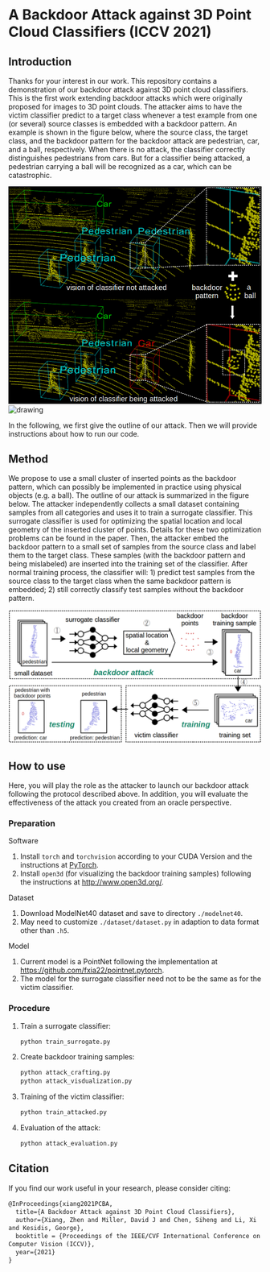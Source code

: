 # A Backdoor Attack against 3D Point Cloud Classifiers (ICCV 2021)

## Introduction
Thanks for your interest in our work. This repository contains a demonstration of our backdoor attack against 3D point cloud classifiers.
This is the first work extending backdoor attacks which were originally proposed for images to 3D point clouds.
The attacker aims to have the victim classifier predict to a target class whenever a test example from one (or several) source classes is embedded with a backdoor pattern.
An example is shown in the figure below, where the source class, the target class, and the backdoor pattern for the backdoor attack are pedestrian, car, and a ball, respectively.
When there is no attack, the classifier correctly distinguishes pedestrians from cars. But for a classifier being attacked, a pedestrian carrying a ball will be recognized as a car, which can be catastrophic.

![](https://github.com/zhenxianglance/PCBA/blob/main/figure1.png)<img src="drawing.jpg" alt="drawing" style="width:200px;"/>

In the following, we first give the outline of our attack. Then we will provide instructions about how to run our code.

## Method

We propose to use a small cluster of inserted points as the backdoor pattern, which can possibly be implemented in practice using physical objects (e.g. a ball).
The outline of our attack is summarized in the figure below. The attacker independently collects a small dataset containing samples from all categories and uses it to train a surrogate classifier.
This surrogate classifier is used for optimizing the spatial location and local geometry of the inserted cluster of points. Details for these two optimization problems can be found in the paper.
Then, the attacker embed the backdoor pattern to a small set of samples from the source class and label them to the target class.
These samples (with the backdoor pattern and being mislabeled) are inserted into the training set of the classifier.
After normal training process, the classifier will: 1) predict test samples from the source class to the target class when the same backdoor pattern is embedded; 2) still correctly classify test samples without the backdoor pattern.

![](https://github.com/zhenxianglance/PCBA/blob/main/figure2.png)

## How to use

Here, you will play the role as the attacker to launch our backdoor attack following the protocol described above. 
In addition, you will evaluate the effectiveness of the attack you created from an oracle perspective.

### Preparation

Software
1. Install `torch` and `torchvision` according to your CUDA Version and the instructions at [PyTorch](https://pytorch.org/).
2. Install `open3d` (for visualizing the backdoor training samples) following the instructions at http://www.open3d.org/.

Dataset
1. Download ModelNet40 dataset and save to directory `./modelnet40`.
2. May need to customize `./dataset/dataset.py` in adaption to data format other than `.h5`.

Model
1. Current model is a PointNet following the implementation at https://github.com/fxia22/pointnet.pytorch.
2. The model for the surrogate classifier need not to be the same as for the victim classifier.

### Procedure
1. Train a surrogate classifier:
    ```python
    python train_surrogate.py
    ```

2. Create backdoor training samples:
    ```python
    python attack_crafting.py
    python attack_visdualization.py
    ```

3. Training of the victim classifier:
    ```python
    python train_attacked.py
    ```

4. Evaluation of the attack:
    ```python
    python attack_evaluation.py
    ```

## Citation
If you find our work useful in your research, please consider citing:

	@InProceedings{xiang2021PCBA,
	  title={A Backdoor Attack against 3D Point Cloud Classifiers},
	  author={Xiang, Zhen and Miller, David J and Chen, Siheng and Li, Xi and Kesidis, George},
	  booktitle = {Proceedings of the IEEE/CVF International Conference on Computer Vision (ICCV)},
	  year={2021}
	}
